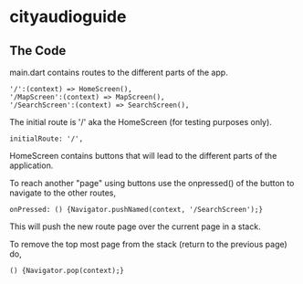 # cityaudioguide

## The Code
main.dart contains routes to the different parts of the app.

```
'/':(context) => HomeScreen(),
'/MapScreen':(context) => MapScreen(),
'/SearchScreen':(context) => SearchScreen(),
```

The initial route is '/' aka the HomeScreen (for testing purposes only).

```
initialRoute: '/',
```

HomeScreen contains buttons that will lead to the different parts of the application.

To reach another "page" using buttons use the onpressed() of the button to navigate to the other routes,

```
onPressed: () {Navigator.pushNamed(context, '/SearchScreen');}
```

This will push the new route page over the current page in a stack.

To remove the top most page from the stack (return to the previous page) do,

```
() {Navigator.pop(context);}
```
